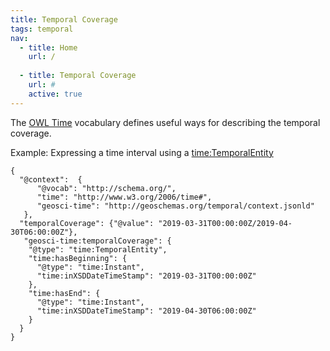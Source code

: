 ```yaml
---
title: Temporal Coverage
tags: temporal
nav:
  - title: Home 
    url: /
    
  - title: Temporal Coverage 
    url: #
    active: true
---
```


The [OWL Time](https://www.w3.org/TR/owl-time/) vocabulary defines useful ways for describing the temporal coverage.

Example: Expressing a time interval using a [time:TemporalEntity](https://www.w3.org/TR/owl-time/#time:TemporalEntity)
```
{
  "@context":  {
      "@vocab": "http://schema.org/",
      "time": "http://www.w3.org/2006/time#",
      "geosci-time": "http://geoschemas.org/temporal/context.jsonld"
   },
  "temporalCoverage": {"@value": "2019-03-31T00:00:00Z/2019-04-30T06:00:00Z"},
   "geosci-time:temporalCoverage": {
    "@type": "time:TemporalEntity",
    "time:hasBeginning": {
      "@type": "time:Instant",
      "time:inXSDDateTimeStamp": "2019-03-31T00:00:00Z"
    },
    "time:hasEnd": {
      "@type": "time:Instant",
      "time:inXSDDateTimeStamp": "2019-04-30T06:00:00Z"
    }
  }
}
```

